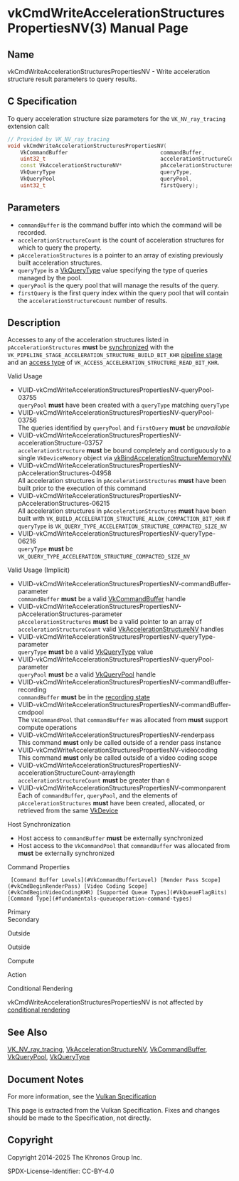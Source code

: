 # vkCmdWriteAccelerationStructuresPropertiesNV(3) Manual Page

## Name

vkCmdWriteAccelerationStructuresPropertiesNV - Write acceleration structure result parameters to query results.



## [](#_c_specification)C Specification

To query acceleration structure size parameters for the `VK_NV_ray_tracing` extension call:

```c++
// Provided by VK_NV_ray_tracing
void vkCmdWriteAccelerationStructuresPropertiesNV(
    VkCommandBuffer                             commandBuffer,
    uint32_t                                    accelerationStructureCount,
    const VkAccelerationStructureNV*            pAccelerationStructures,
    VkQueryType                                 queryType,
    VkQueryPool                                 queryPool,
    uint32_t                                    firstQuery);
```

## [](#_parameters)Parameters

- `commandBuffer` is the command buffer into which the command will be recorded.
- `accelerationStructureCount` is the count of acceleration structures for which to query the property.
- `pAccelerationStructures` is a pointer to an array of existing previously built acceleration structures.
- `queryType` is a [VkQueryType](https://registry.khronos.org/vulkan/specs/latest/man/html/VkQueryType.html) value specifying the type of queries managed by the pool.
- `queryPool` is the query pool that will manage the results of the query.
- `firstQuery` is the first query index within the query pool that will contain the `accelerationStructureCount` number of results.

## [](#_description)Description

Accesses to any of the acceleration structures listed in `pAccelerationStructures` **must** be [synchronized](https://registry.khronos.org/vulkan/specs/latest/html/vkspec.html#synchronization-dependencies) with the `VK_PIPELINE_STAGE_ACCELERATION_STRUCTURE_BUILD_BIT_KHR` [pipeline stage](https://registry.khronos.org/vulkan/specs/latest/html/vkspec.html#synchronization-pipeline-stages) and an [access type](https://registry.khronos.org/vulkan/specs/latest/html/vkspec.html#synchronization-access-types) of `VK_ACCESS_ACCELERATION_STRUCTURE_READ_BIT_KHR`.

Valid Usage

- [](#VUID-vkCmdWriteAccelerationStructuresPropertiesNV-queryPool-03755)VUID-vkCmdWriteAccelerationStructuresPropertiesNV-queryPool-03755  
  `queryPool` **must** have been created with a `queryType` matching `queryType`
- [](#VUID-vkCmdWriteAccelerationStructuresPropertiesNV-queryPool-03756)VUID-vkCmdWriteAccelerationStructuresPropertiesNV-queryPool-03756  
  The queries identified by `queryPool` and `firstQuery` **must** be *unavailable*
- [](#VUID-vkCmdWriteAccelerationStructuresPropertiesNV-accelerationStructure-03757)VUID-vkCmdWriteAccelerationStructuresPropertiesNV-accelerationStructure-03757  
  `accelerationStructure` **must** be bound completely and contiguously to a single `VkDeviceMemory` object via [vkBindAccelerationStructureMemoryNV](https://registry.khronos.org/vulkan/specs/latest/man/html/vkBindAccelerationStructureMemoryNV.html)
- [](#VUID-vkCmdWriteAccelerationStructuresPropertiesNV-pAccelerationStructures-04958)VUID-vkCmdWriteAccelerationStructuresPropertiesNV-pAccelerationStructures-04958  
  All acceleration structures in `pAccelerationStructures` **must** have been built prior to the execution of this command
- [](#VUID-vkCmdWriteAccelerationStructuresPropertiesNV-pAccelerationStructures-06215)VUID-vkCmdWriteAccelerationStructuresPropertiesNV-pAccelerationStructures-06215  
  All acceleration structures in `pAccelerationStructures` **must** have been built with `VK_BUILD_ACCELERATION_STRUCTURE_ALLOW_COMPACTION_BIT_KHR` if `queryType` is `VK_QUERY_TYPE_ACCELERATION_STRUCTURE_COMPACTED_SIZE_NV`
- [](#VUID-vkCmdWriteAccelerationStructuresPropertiesNV-queryType-06216)VUID-vkCmdWriteAccelerationStructuresPropertiesNV-queryType-06216  
  `queryType` **must** be `VK_QUERY_TYPE_ACCELERATION_STRUCTURE_COMPACTED_SIZE_NV`

Valid Usage (Implicit)

- [](#VUID-vkCmdWriteAccelerationStructuresPropertiesNV-commandBuffer-parameter)VUID-vkCmdWriteAccelerationStructuresPropertiesNV-commandBuffer-parameter  
  `commandBuffer` **must** be a valid [VkCommandBuffer](https://registry.khronos.org/vulkan/specs/latest/man/html/VkCommandBuffer.html) handle
- [](#VUID-vkCmdWriteAccelerationStructuresPropertiesNV-pAccelerationStructures-parameter)VUID-vkCmdWriteAccelerationStructuresPropertiesNV-pAccelerationStructures-parameter  
  `pAccelerationStructures` **must** be a valid pointer to an array of `accelerationStructureCount` valid [VkAccelerationStructureNV](https://registry.khronos.org/vulkan/specs/latest/man/html/VkAccelerationStructureNV.html) handles
- [](#VUID-vkCmdWriteAccelerationStructuresPropertiesNV-queryType-parameter)VUID-vkCmdWriteAccelerationStructuresPropertiesNV-queryType-parameter  
  `queryType` **must** be a valid [VkQueryType](https://registry.khronos.org/vulkan/specs/latest/man/html/VkQueryType.html) value
- [](#VUID-vkCmdWriteAccelerationStructuresPropertiesNV-queryPool-parameter)VUID-vkCmdWriteAccelerationStructuresPropertiesNV-queryPool-parameter  
  `queryPool` **must** be a valid [VkQueryPool](https://registry.khronos.org/vulkan/specs/latest/man/html/VkQueryPool.html) handle
- [](#VUID-vkCmdWriteAccelerationStructuresPropertiesNV-commandBuffer-recording)VUID-vkCmdWriteAccelerationStructuresPropertiesNV-commandBuffer-recording  
  `commandBuffer` **must** be in the [recording state](#commandbuffers-lifecycle)
- [](#VUID-vkCmdWriteAccelerationStructuresPropertiesNV-commandBuffer-cmdpool)VUID-vkCmdWriteAccelerationStructuresPropertiesNV-commandBuffer-cmdpool  
  The `VkCommandPool` that `commandBuffer` was allocated from **must** support compute operations
- [](#VUID-vkCmdWriteAccelerationStructuresPropertiesNV-renderpass)VUID-vkCmdWriteAccelerationStructuresPropertiesNV-renderpass  
  This command **must** only be called outside of a render pass instance
- [](#VUID-vkCmdWriteAccelerationStructuresPropertiesNV-videocoding)VUID-vkCmdWriteAccelerationStructuresPropertiesNV-videocoding  
  This command **must** only be called outside of a video coding scope
- [](#VUID-vkCmdWriteAccelerationStructuresPropertiesNV-accelerationStructureCount-arraylength)VUID-vkCmdWriteAccelerationStructuresPropertiesNV-accelerationStructureCount-arraylength  
  `accelerationStructureCount` **must** be greater than `0`
- [](#VUID-vkCmdWriteAccelerationStructuresPropertiesNV-commonparent)VUID-vkCmdWriteAccelerationStructuresPropertiesNV-commonparent  
  Each of `commandBuffer`, `queryPool`, and the elements of `pAccelerationStructures` **must** have been created, allocated, or retrieved from the same [VkDevice](https://registry.khronos.org/vulkan/specs/latest/man/html/VkDevice.html)

Host Synchronization

- Host access to `commandBuffer` **must** be externally synchronized
- Host access to the `VkCommandPool` that `commandBuffer` was allocated from **must** be externally synchronized

Command Properties

     [Command Buffer Levels](#VkCommandBufferLevel) [Render Pass Scope](#vkCmdBeginRenderPass) [Video Coding Scope](#vkCmdBeginVideoCodingKHR) [Supported Queue Types](#VkQueueFlagBits) [Command Type](#fundamentals-queueoperation-command-types)

Primary  
Secondary

Outside

Outside

Compute

Action

Conditional Rendering

vkCmdWriteAccelerationStructuresPropertiesNV is not affected by [conditional rendering](#drawing-conditional-rendering)

## [](#_see_also)See Also

[VK\_NV\_ray\_tracing](https://registry.khronos.org/vulkan/specs/latest/man/html/VK_NV_ray_tracing.html), [VkAccelerationStructureNV](https://registry.khronos.org/vulkan/specs/latest/man/html/VkAccelerationStructureNV.html), [VkCommandBuffer](https://registry.khronos.org/vulkan/specs/latest/man/html/VkCommandBuffer.html), [VkQueryPool](https://registry.khronos.org/vulkan/specs/latest/man/html/VkQueryPool.html), [VkQueryType](https://registry.khronos.org/vulkan/specs/latest/man/html/VkQueryType.html)

## [](#_document_notes)Document Notes

For more information, see the [Vulkan Specification](https://registry.khronos.org/vulkan/specs/latest/html/vkspec.html#vkCmdWriteAccelerationStructuresPropertiesNV)

This page is extracted from the Vulkan Specification. Fixes and changes should be made to the Specification, not directly.

## [](#_copyright)Copyright

Copyright 2014-2025 The Khronos Group Inc.

SPDX-License-Identifier: CC-BY-4.0